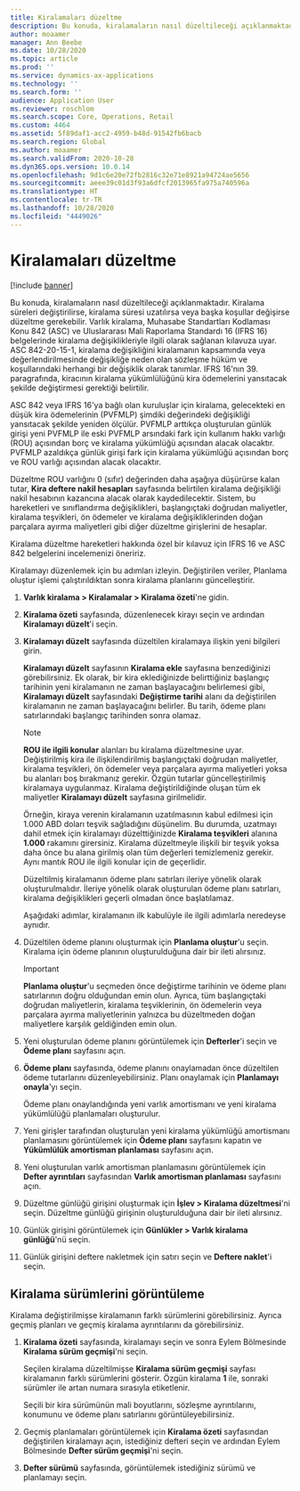 ```yaml
---
title: Kiralamaları düzeltme
description: Bu konuda, kiralamaların nasıl düzeltileceği açıklanmaktadır. Kiralama süreleri değiştirilirse, kiralama süresi uzatılırsa veya başka koşullar değişirse düzeltme gerekebilir.
author: moaamer
manager: Ann Beebe
ms.date: 10/28/2020
ms.topic: article
ms.prod: ''
ms.service: dynamics-ax-applications
ms.technology: ''
ms.search.form: ''
audience: Application User
ms.reviewer: roschlom
ms.search.scope: Core, Operations, Retail
ms.custom: 4464
ms.assetid: 5f89daf1-acc2-4959-b48d-91542fb6bacb
ms.search.region: Global
ms.author: moaamer
ms.search.validFrom: 2020-10-28
ms.dyn365.ops.version: 10.0.14
ms.openlocfilehash: 9d1c6e20e72fb2816c32e71e8921a94724ae5656
ms.sourcegitcommit: aeee39c01d3f93a6dfcf2013965fa975a740596a
ms.translationtype: HT
ms.contentlocale: tr-TR
ms.lasthandoff: 10/28/2020
ms.locfileid: "4449026"
---
```

# <a name="adjust-leases"></a>Kiralamaları düzeltme

[!include [banner](../includes/banner.md)]

Bu konuda, kiralamaların nasıl düzeltileceği açıklanmaktadır. Kiralama süreleri değiştirilirse, kiralama süresi uzatılırsa veya başka koşullar değişirse düzeltme gerekebilir. Varlık kiralama, Muhasabe Standartları Kodlaması Konu 842 (ASC) ve Uluslararası Mali Raporlama Standardı 16 (IFRS 16) belgelerinde kiralama değişiklikleriyle ilgili olarak sağlanan kılavuza uyar. ASC 842-20-15-1, kiralama değişikliğini kiralamanın kapsamında veya değerlendirilmesinde değişikliğe neden olan sözleşme hüküm ve koşullarındaki herhangi bir değişiklik olarak tanımlar. IFRS 16'nın 39. paragrafında, kiracının kiralama yükümlülüğünü kira ödemelerini yansıtacak şekilde değiştirmesi gerektiği belirtilir.

ASC 842 veya IFRS 16'ya bağlı olan kuruluşlar için kiralama, gelecekteki en düşük kira ödemelerinin (PVFMLP) şimdiki değerindeki değişikliği yansıtacak şekilde yeniden ölçülür. PVFMLP arttıkça oluşturulan günlük girişi yeni PVFMLP ile eski PVFMLP arsındaki fark için kullanım hakkı varlığı (ROU) açısından borç ve kiralama yükümlüğü açısından alacak olacaktır. PVFMLP azaldıkça günlük girişi fark için kiralama yükümlüğü açısından borç ve ROU varlığı açısından alacak olacaktır.

Düzeltme ROU varlığını 0 (sıfır) değerinden daha aşağıya düşürürse kalan tutar, **Kira deftere nakil hesapları** sayfasında belirtilen kiralama değişikliği nakil hesabının kazancına alacak olarak kaydedilecektir. Sistem, bu hareketleri ve sınıflandırma değişiklikleri, başlangıçtaki doğrudan maliyetler, kiralama teşvikleri, ön ödemeler ve kiralama değişikliklerinden doğan parçalara ayırma maliyetleri gibi diğer düzeltme girişlerini de hesaplar.

Kiralama düzeltme hareketleri hakkında özel bir kılavuz için IFRS 16 ve ASC 842 belgelerini incelemenizi öneririz.

Kiralamayı düzenlemek için bu adımları izleyin. Değiştirilen veriler, Planlama oluştur işlemi çalıştırıldıktan sonra kiralama planlarını güncelleştirir.

1. **Varlık kiralama \> Kiralamalar \> Kiralama özeti**'ne gidin.
2. **Kiralama özeti** sayfasında, düzenlenecek kirayı seçin ve ardından **Kiralamayı düzelt**'i seçin.
3. **Kiralamayı düzelt** sayfasında düzeltilen kiralamaya ilişkin yeni bilgileri girin.

    **Kiralamayı düzelt** sayfasının **Kiralama ekle** sayfasına benzediğinizi görebilirsiniz. Ek olarak, bir kira eklediğinizde belirttiğiniz başlangıç tarihinin yeni kiralamanın ne zaman başlayacağını belirlemesi gibi, **Kiralamayı düzelt** sayfasındaki **Değiştirme tarihi** alanı da değiştirilen kiralamanın ne zaman başlayacağını belirler. Bu tarih, ödeme planı satırlarındaki başlangıç tarihinden sonra olamaz.

    > [!NOTE]
    > **ROU ile ilgili konular** alanları bu kiralama düzeltmesine uyar. Değiştirilmiş kira ile ilişkilendirilmiş başlangıçtaki doğrudan maliyetler, kiralama teşvikleri, ön ödemeler veya parçalara ayırma maliyetleri yoksa bu alanları boş bırakmanız gerekir. Özgün tutarlar güncelleştirilmiş kiralamaya uygulanmaz. Kiralama değiştirildiğinde oluşan tüm ek maliyetler **Kiralamayı düzelt** sayfasına girilmelidir.
    > 
    > Örneğin, kiraya verenin kiralamanın uzatılmasının kabul edilmesi için 1.000 ABD doları teşvik sağladığını düşünelim. Bu durumda, uzatmayı dahil etmek için kiralamayı düzelttiğinizde **Kiralama teşvikleri** alanına **1.000** rakamını girersiniz. Kiralama düzeltmeyle ilişkili bir teşvik yoksa daha önce bu alana girilmiş olan tüm değerleri temizlemeniz gerekir. Aynı mantık ROU ile ilgili konular için de geçerlidir.

    Düzeltilmiş kiralamanın ödeme planı satırları ileriye yönelik olarak oluşturulmalıdır. İleriye yönelik olarak oluşturulan ödeme planı satırları, kiralama değişiklikleri geçerli olmadan önce başlatılamaz.

    Aşağıdaki adımlar, kiralamanın ilk kabulüyle ile ilgili adımlarla neredeyse aynıdır.

4. Düzeltilen ödeme planını oluşturmak için **Planlama oluştur**'u seçin. Kiralama için ödeme planının oluşturulduğuna dair bir ileti alırsınız.

    > [!IMPORTANT]
    > **Planlama oluştur**'u seçmeden önce değiştirme tarihinin ve ödeme planı satırlarının doğru olduğundan emin olun. Ayrıca, tüm başlangıçtaki doğrudan maliyetlerin, kiralama teşviklerinin, ön ödemelerin veya parçalara ayırma maliyetlerinin yalnızca bu düzeltmeden doğan maliyetlere karşılık geldiğinden emin olun.

5. Yeni oluşturulan ödeme planını görüntülemek için **Defterler**'i seçin ve **Ödeme planı** sayfasını açın.
6. **Ödeme planı** sayfasında, ödeme planını onaylamadan önce düzeltilen ödeme tutarlarını düzenleyebilirsiniz. Planı onaylamak için **Planlamayı onayla**'yı seçin.

    Ödeme planı onaylandığında yeni varlık amortismanı ve yeni kiralama yükümlülüğü planlamaları oluşturulur.

7. Yeni girişler tarafından oluşturulan yeni kiralama yükümlüğü amortismanı planlamasını görüntülemek için **Ödeme planı** sayfasını kapatın ve **Yükümlülük amortisman planlaması** sayfasını açın.
8. Yeni oluşturulan varlık amortisman planlamasını görüntülemek için **Defter ayrıntıları** sayfasından **Varlık amortisman planlaması** sayfasını açın.
9. Düzeltme günlüğü girişini oluşturmak için **İşlev \> Kiralama düzeltmesi**'ni seçin. Düzeltme günlüğü girişinin oluşturulduğuna dair bir ileti alırsınız. 
10. Günlük girişini görüntülemek için **Günlükler \> Varlık kiralama günlüğü**'nü seçin.
11. Günlük girişini deftere nakletmek için satırı seçin ve **Deftere naklet**'i seçin.

## <a name="view-lease-versions"></a>Kiralama sürümlerini görüntüleme

Kiralama değiştirilmişse kiralamanın farklı sürümlerini görebilirsiniz. Ayrıca geçmiş planları ve geçmiş kiralama ayrıntılarını da görebilirsiniz.

1. **Kiralama özeti** sayfasında, kiralamayı seçin ve sonra Eylem Bölmesinde **Kiralama sürüm geçmişi**'ni seçin.

    Seçilen kiralama düzeltilmişse **Kiralama sürüm geçmişi** sayfası kiralamanın farklı sürümlerini gösterir. Özgün kiralama **1** ile, sonraki sürümler ile artan numara sırasıyla etiketlenir.

    Seçili bir kira sürümünün mali boyutlarını, sözleşme ayrıntılarını, konumunu ve ödeme planı satırlarını görüntüleyebilirsiniz.

2. Geçmiş planlamaları görüntülemek için **Kiralama özeti** sayfasından değiştirilen kiralamayı açın, istediğiniz defteri seçin ve ardından Eylem Bölmesinde **Defter sürüm geçmişi**'ni seçin.
3. **Defter sürümü** sayfasında, görüntülemek istediğiniz sürümü ve planlamayı seçin.
